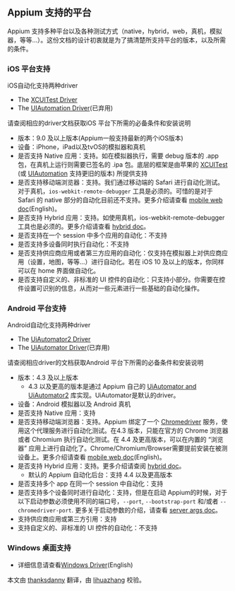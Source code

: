 ## Appium 支持的平台

Appium 支持多种平台以及各种测试方式（native，hybrid，web，真机，模拟器，等等...）。这份文档的设计初衷就是为了搞清楚所支持平台的版本，以及所需的条件。

### iOS 平台支持
iOS自动化支持两种driver
* The [XCUITest Driver](/docs/en/drivers/ios-xcuitest.md)
* The [UIAutomation Driver](/docs/en/drivers/ios-uiautomation.md)(已弃用)

请查阅相应的driver文档获取iOS 平台下所需的必备条件和安装说明

* 版本：9.0 及以上版本(Appium一般支持最新的两个iOS版本)
* 设备：iPhone，iPad以及tvOS的模拟器和真机
* 是否支持 Native 应用：支持。如在模拟器执行，需要 debug 版本的 .app 包，在真机上运行则需要已签名的 .ipa 包。底层的框架是由苹果的 [XCUITest](https://developer.apple.com/reference/xctest) (或 [UIAutomation](https://web.archive.org/web/20160904214108/https://developer.apple.com/library/ios/documentation/DeveloperTools/Reference/UIAutomationRef/) 支持更旧的版本) 所提供支持
* 是否支持移动端浏览器：支持。我们通过移动端的 Safari 进行自动化测试。对于真机，`ios-webkit-remote-debugger` 工具是必须的。可惜的是对于 Safari 的 native 部分的自动化目前还不支持。更多介绍请查看 [mobile web doc](/docs/en/writing-running-appium/web/mobile-web.md)(English)。
* 是否支持 Hybrid 应用：支持。如使用真机，ios-webkit-remote-debugger 工具也是必须的。更多介绍请查看 [hybrid doc](/docs/cn/writing-running-appium/web/hybrid.md)。
* 是否支持在一个 session 中多个应用的自动化：不支持
* 是否支持多设备同时执行自动化：不支持
* 是否支持供应商应用或者第三方应用的自动化：仅支持在模拟器上对供应商应用（设置，地图，等等...）进行自动化。若在 iOS 10 及以上的版本，你同样可以在 home 界面做自动化。
* 是否支持自定义的、非标准的 UI 控件的自动化：只支持小部分。你需要在控件设置可识别的信息，从而对一些元素进行一些基础的自动化操作。

### Android 平台支持
Android自动化支持两种driver
* The [UiAutomator2 Driver](/docs/en/drivers/android-uiautomator2.md)
* The [UiAutomator Driver](/docs/en/drivers/android-uiautomator.md)(已弃用)

请查阅相应driver的文档获取Android 平台下所需的必备条件和安装说明
* 版本：4.3 及以上版本
  * 4.3 以及更高的版本是通过 Appium 自己的 [UiAutomator and UiAutomator2](http://developer.android.com/tools/testing-support-library/index.html#UIAutomator) 库实现。UiAutomator是默认的driver。
* 设备：Android 模拟器以及 Android 真机
* 是否支持 Native 应用：支持
* 是否支持移动端浏览器：支持。Appium 绑定了一个 [Chromedriver](http://chromedriver.chromium.org) 服务，使用这个代理服务进行自动化测试。在4.3 版本，只能在官方的 Chrome 浏览器或者 Chromium 执行自动化测试。在 4.4 及更高版本，可以在内置的 “浏览器” 应用上进行自动化了。Chrome/Chromium/Browser需要提前安装在被测设备上。更多介绍请查看 [mobile web doc](/docs/en/writing-running-appium/web/mobile-web.md)(English)。
* 是否支持 Hybrid 应用：支持。更多介绍请查阅 [hybrid doc](/docs/cn/writing-running-appium/web/hybrid.md)。
  * 默认的 Appium 自动化后台：支持 4.4 以及更高版本
* 是否支持多个 app 在同一个 session 中自动化：支持
* 是否支持多个设备同时进行自动化：支持，但是在启动 Appium的时候，对于以下启动参数必须使用不同的端口号，`--port`, `--bootstrap-port` 和/或者 `--chromedriver-port`. 更多关于启动参数的介绍，请查看 [server args doc](/docs/cn/writing-running-appium/server-args.md)。
* 支持供应商应用或第三方引用：支持
* 支持自定义的、非标准的 UI 控件的自动化：不支持

### Windows 桌面支持

* 详细信息请查看[Windows Driver](/docs/en/drivers/windows.md)(English)


本文由 [thanksdanny](https://testerhome.com/thanksdanny) 翻译，由 [lihuazhang](https://github.com/lihuazhang) 校验。
